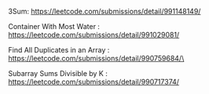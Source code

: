 3Sum:  https://leetcode.com/submissions/detail/991148149/


Container With Most Water :  https://leetcode.com/submissions/detail/991029081/


Find All Duplicates in an Array :  https://leetcode.com/submissions/detail/990759684/\


Subarray Sums Divisible by K :   https://leetcode.com/submissions/detail/990717374/
